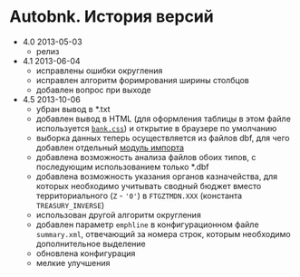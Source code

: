 Autobnk. История версий
=======================

* 4.0 2013-05-03 
	+ релиз
* 4.1 2013-06-04 
    + исправлены ошибки округления
    + исправлен алгоритм форимрования ширины столбцов
    * добавлен вопрос при выходе
* 4.5 2013-10-06
	+ убран вывод в \*.txt 
	+ добавлен вывод в HTML (для оформления таблицы в этом файле используется 
	[`bank.css`][bankcss]) и открытие в браузере по умолчанию
	+ выборка данных теперь осуществляется из файлов dbf, для чего добавлен 
	отдельный [модуль импорта][dbftr]
	+ добавлена возможность анализа файлов обоих типов, с последующим 
	использованием только \*.dbf
	+ добавлена возможность указания органов казначейства, для которых 
	необходимо учитывать сводный бюджет вместо территориального (`Z` - `'0'`) в 
	`FTGZTMDN.XXX` (константа `TREASURY_INVERSE`)
    + использован другой алгоритм округления
    + добавлен параметр `emphline` в конфигурационном файле `summary.xml`, 
    отвечающий за номера строк, которым необходимо дополнительное выделение
    + обновлена конфигурация
    + мелкие улучшения


[dbftr]: https://github.com/ap-Codkelden/autoBnk/blob/master/dbftr.py
[bankcss]: https://github.com/ap-Codkelden/autoBnk/blob/master/config/config.xml
